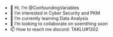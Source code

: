 - 👋 Hi, I’m @ConfoundingVariables
- 👀 I’m interested in Cyber Security and PKM
- 🌱 I’m currently learning Data Analysis
- 💞️ I’m looking to collaborate on soemthing soon
- 📫 How to reach me discord: TAKLU#1302

<!---
ConfoundingVariables/ConfoundingVariables is a ✨ special ✨ repository because its `README.md` (this file) appears on your GitHub profile.
You can click the Preview link to take a look at your changes.
--->
